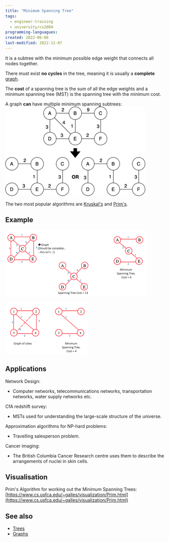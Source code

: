 ```yaml
---
title: "Minimum Spanning Tree"
tags:
  - engineer-training
  - university/cs2004
programming-languagues:
created: 2022-06-06
last-modified: 2022-11-07
---
```

It is a subtree with the minimum possible edge weight that connects all nodes together.

There must exist **no cycles** in the tree, meaning it is usually a **complete** [graph](notes/general/graphs.md).

The **cost** of a spanning tree is the sum of all the edge weights and a minimum spanning tree (MST) is the spanning tree with the minimum cost.

A graph **can** have multiple minimum spanning subtrees:
![minimum_spanning_subtree](notes/images/minimum_spanning_subtree.png)

The two most popular algorithms are [Kruskal's](notes/general/kruskals-algorithm.md) and [Prim's](notes/general/prims-algorithm.md).

## Example
![Screenshot 2022-11-07 at 11.47.26](notes/images/Screenshot%202022-11-07%20at%2011.47.26.png)

![400](notes/images/Screenshot%202022-11-07%20at%2011.47.39.png)

## Applications
Network Design:
- Computer networks, telecommunications networks, transportation networks, water supply networks etc.

CfA redshift survey:
- MSTs used for understanding the large-scale structure of the universe.

Approximation algorithms for NP-hard problems:
- Travelling salesperson problem.

Cancer imaging:
- The British Columbia Cancer Research centre uses them to describe the arrangements of nuclei in skin cells.

## Visualisation
Prim's Algorithm for working out the Minimum Spanning Trees: [https://www.cs.usfca.edu/~galles/visualization/Prim.html](https://www.cs.usfca.edu/~galles/visualization/Prim.html)

## See also
- [Trees](notes/general/trees.md)
- [Graphs](notes/general/graphs.md)
